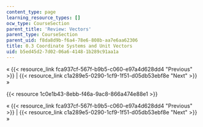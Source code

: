 ```yaml
---
content_type: page
learning_resource_types: []
ocw_type: CourseSection
parent_title: 'Review: Vectors'
parent_type: CourseSection
parent_uid: f8da8d9b-f6a4-78e6-808b-aa7e6aa62306
title: 0.3 Coordinate Systems and Unit Vectors
uid: b5ed45d2-7d02-06a6-4148-1b289c91aa1a
---
```


« {{< resource_link fca937cf-567f-b9b5-c060-e97a4d628dd4 "Previous" >}} | {{< resource_link c1a289e5-0290-1cf9-1f51-d05db53ebf8e "Next" >}} »

{{< resource 1c0e1b43-8ebb-f46a-9ac8-866a474e88e1 >}}

« {{< resource_link fca937cf-567f-b9b5-c060-e97a4d628dd4 "Previous" >}} | {{< resource_link c1a289e5-0290-1cf9-1f51-d05db53ebf8e "Next" >}} »